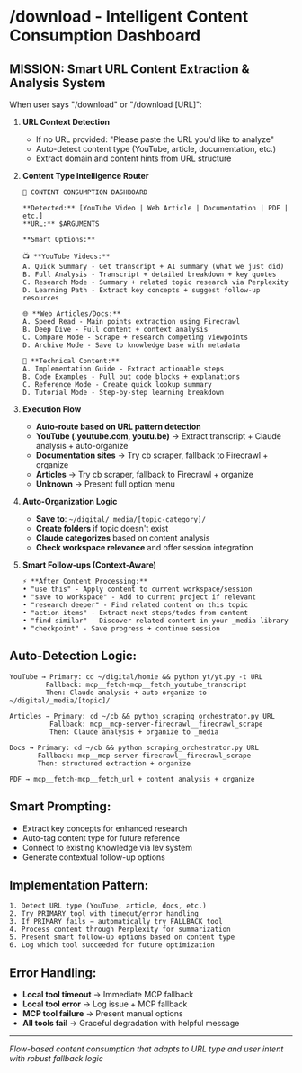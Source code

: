 # /download - Intelligent Content Consumption Dashboard

## MISSION: Smart URL Content Extraction & Analysis System

When user says "/download" or "/download [URL]":

1. **URL Context Detection**
   - If no URL provided: "Please paste the URL you'd like to analyze"
   - Auto-detect content type (YouTube, article, documentation, etc.)
   - Extract domain and content hints from URL structure

2. **Content Type Intelligence Router**
   ```
   🎯 CONTENT CONSUMPTION DASHBOARD
   
   **Detected:** [YouTube Video | Web Article | Documentation | PDF | etc.]
   **URL:** $ARGUMENTS
   
   **Smart Options:**
   
   📺 **YouTube Videos:**
   A. Quick Summary - Get transcript + AI summary (what we just did)
   B. Full Analysis - Transcript + detailed breakdown + key quotes
   C. Research Mode - Summary + related topic research via Perplexity
   D. Learning Path - Extract key concepts + suggest follow-up resources
   
   🌐 **Web Articles/Docs:**
   A. Speed Read - Main points extraction using Firecrawl
   B. Deep Dive - Full content + context analysis
   C. Compare Mode - Scrape + research competing viewpoints
   D. Archive Mode - Save to knowledge base with metadata
   
   📄 **Technical Content:**
   A. Implementation Guide - Extract actionable steps
   B. Code Examples - Pull out code blocks + explanations  
   C. Reference Mode - Create quick lookup summary
   D. Tutorial Mode - Step-by-step learning breakdown
   ```

3. **Execution Flow**
   - **Auto-route based on URL pattern detection**
   - **YouTube (.youtube.com, youtu.be)** → Extract transcript + Claude analysis + auto-organize
   - **Documentation sites** → Try cb scraper, fallback to Firecrawl + organize
   - **Articles** → Try cb scraper, fallback to Firecrawl + organize
   - **Unknown** → Present full option menu

4. **Auto-Organization Logic**
   - **Save to**: `~/digital/_media/[topic-category]/`
   - **Create folders** if topic doesn't exist
   - **Claude categorizes** based on content analysis
   - **Check workspace relevance** and offer session integration

5. **Smart Follow-ups (Context-Aware)**
   ```
   ⚡ **After Content Processing:**
   • "use this" - Apply content to current workspace/session
   • "save to workspace" - Add to current project if relevant
   • "research deeper" - Find related content on this topic
   • "action items" - Extract next steps/todos from content
   • "find similar" - Discover related content in your _media library
   • "checkpoint" - Save progress + continue session
   ```

## Auto-Detection Logic:
```
YouTube → Primary: cd ~/digital/homie && python yt/yt.py -t URL
         Fallback: mcp__fetch-mcp__fetch_youtube_transcript
         Then: Claude analysis + auto-organize to ~/digital/_media/[topic]/

Articles → Primary: cd ~/cb && python scraping_orchestrator.py URL  
          Fallback: mcp__mcp-server-firecrawl__firecrawl_scrape
          Then: Claude analysis + organize to _media

Docs → Primary: cd ~/cb && python scraping_orchestrator.py URL
       Fallback: mcp__mcp-server-firecrawl__firecrawl_scrape  
       Then: structured extraction + organize

PDF → mcp__fetch-mcp__fetch_url + content analysis + organize
```

## Smart Prompting:
- Extract key concepts for enhanced research
- Auto-tag content type for future reference
- Connect to existing knowledge via lev system
- Generate contextual follow-up options

## Implementation Pattern:
```
1. Detect URL type (YouTube, article, docs, etc.)
2. Try PRIMARY tool with timeout/error handling
3. If PRIMARY fails → automatically try FALLBACK tool
4. Process content through Perplexity for summarization
5. Present smart follow-up options based on content type
6. Log which tool succeeded for future optimization
```

## Error Handling:
- **Local tool timeout** → Immediate MCP fallback
- **Local tool error** → Log issue + MCP fallback  
- **MCP tool failure** → Present manual options
- **All tools fail** → Graceful degradation with helpful message

---
*Flow-based content consumption that adapts to URL type and user intent with robust fallback logic*